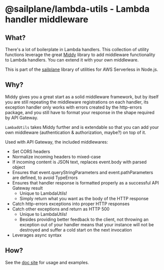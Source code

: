 # @sailplane/lambda-utils - Lambda handler middleware

## What?

There's a lot of boilerplate in Lambda handlers. 
This collection of utility functions leverage the great [Middy](https://middy.js.org/)
library to add middleware functionality to Lambda handlers. 
You can extend it with your own middleware.

This is part of the [sailplane](https://github.com/onicagroup/sailplane) library of
utilities for AWS Serverless in Node.js.

## Why?
Middy gives you a great start as a solid middleware framework,
but by itself you are still repeating the middleware registrations
on each handler, its exception handler only works with errors created by the http-errors package,
and you still have to format your response in the shape required by API Gateway.

`LambadUtils` takes Middy further and is extendable so that you can add your own
middleware (authentication & authorization, maybe?) on top of it.

Used with API Gateway, the included middlewares:

- Set CORS headers
- Normalize incoming headers to mixed-case
- If incoming content is JSON text, replaces event.body with parsed object
- Ensures that event.queryStringParameters and event.pathParameters are defined, to avoid TypeErrors
- Ensures that handler response is formatted properly as a successful API Gateway result
   - Unique to LambdaUtils!
   - Simply return what you want as the body of the HTTP response
- Catch http-errors exceptions into proper HTTP responses
- Catch other exceptions and return as HTTP 500
   - Unique to LambdaUtils!
   - Besides providing better feedback to the client, not throwing an exception out of your handler means that your
     instance will not be destroyed and suffer a cold start on the next invocation
- Leverages async syntax

## How?
See the [doc site](https://docs.onica.com/projects/sailplane) for usage and examples.
